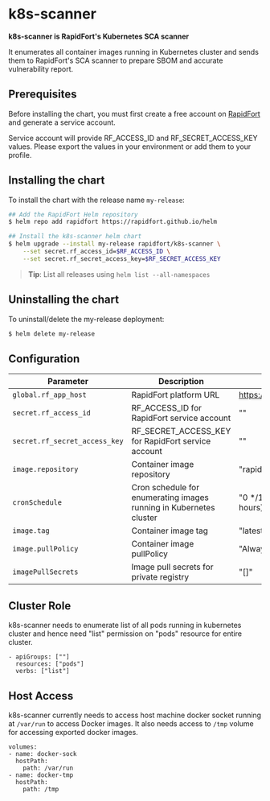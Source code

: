 # k8s-scanner

<b> k8s-scanner is RapidFort's Kubernetes SCA scanner</b>

It enumerates all container images running in Kubernetes cluster
and sends them to RapidFort's SCA scanner to prepare SBOM and accurate vulnerability report.

## Prerequisites

Before installing the chart, you must first create a free account on [RapidFort](https://frontrow.rapidfort.com) and generate a service account.

Service account will provide RF_ACCESS_ID and RF_SECRET_ACCESS_KEY values. Please export the values in your environment or add them to your profile.

## Installing the chart

To install the chart with the release name `my-release`:


```bash
## Add the RapidFort Helm repository
$ helm repo add rapidfort https://rapidfort.github.io/helm

## Install the k8s-scanner helm chart
$ helm upgrade --install my-release rapidfort/k8s-scanner \
    --set secret.rf_access_id=$RF_ACCESS_ID \
    --set secret.rf_secret_access_key=$RF_SECRET_ACCESS_KEY
```

> **Tip**: List all releases using `helm list --all-namespaces`

## Uninstalling the chart

To uninstall/delete the my-release deployment:

```bash
$ helm delete my-release
```

## Configuration

| Parameter                 | Description  | Default     |
| ---------                 | ------        | ------        |
| `global.rf_app_host`      | RapidFort platform URL | https://frontrow.rapidfort.com |
| `secret.rf_access_id`     | RF_ACCESS_ID for RapidFort service account | "" |
| `secret.rf_secret_access_key`    | RF_SECRET_ACCESS_KEY for RapidFort service account | "" |
| `image.repository`    | Container image repository | "rapidfort/k8s-scanner" |
| `cronSchedule`    | Cron schedule for enumerating images running in Kubernetes cluster | "0 */12 * * *" (Run every 12 hours) |
| `image.tag`   | Container image tag | "latest" |
| `image.pullPolicy`   | Container image pullPolicy | "Always" |
| `imagePullSecrets`   | Image pull secrets for private registry | "[]" |

## Cluster Role

k8s-scanner needs to enumerate list of all pods running in kubernetes cluster and hence need "list" permission on "pods" resource for entire cluster.

```
- apiGroups: [""]
  resources: ["pods"]
  verbs: ["list"]
```

## Host Access

k8s-scanner currently needs to access host machine docker socket running at `/var/run` to access Docker images. It also needs access to `/tmp` volume for accessing exported docker images.

```
volumes:
- name: docker-sock
  hostPath:
    path: /var/run
- name: docker-tmp
  hostPath:
    path: /tmp
```